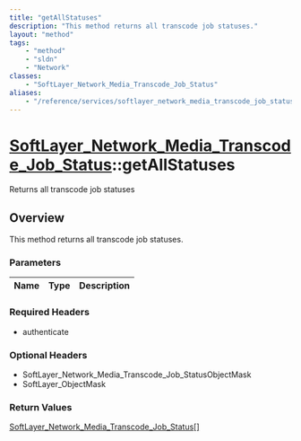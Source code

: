 ```yaml
---
title: "getAllStatuses"
description: "This method returns all transcode job statuses."
layout: "method"
tags:
    - "method"
    - "sldn"
    - "Network"
classes:
    - "SoftLayer_Network_Media_Transcode_Job_Status"
aliases:
    - "/reference/services/softlayer_network_media_transcode_job_status/getAllStatuses"
---
```

# [SoftLayer_Network_Media_Transcode_Job_Status](/reference/services/SoftLayer_Network_Media_Transcode_Job_Status)::getAllStatuses

Returns all transcode job statuses


## Overview 
This method returns all transcode job statuses. 

### Parameters 
|Name | Type | Description |
| --- | --- | --- |


### Required Headers
* authenticate

### Optional Headers
* SoftLayer_Network_Media_Transcode_Job_StatusObjectMask
* SoftLayer_ObjectMask

### Return Values
<a href='/reference/datatypes/SoftLayer_Network_Media_Transcode_Job_Status'>SoftLayer_Network_Media_Transcode_Job_Status[] </a>

